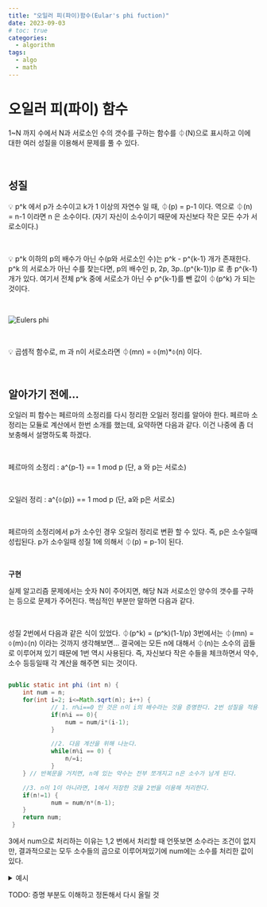 ```yaml
---
title: "오일러 피(파이)함수(Eular's phi fuction)"
date: 2023-09-03
# toc: true
categories:
  - algorithm
tags:
  - algo
  - math
---
```


# 오일러 피(파이) 함수

1~N 까지 수에서 N과 서로소인 수의 갯수를 구하는 함수를 ⏀(N)으로 표시하고 이에 대한 여러 성질을 이용해서 문제를 풀 수 있다.

<br>

## **성질**


💡 p^k 에서 p가 소수이고 k가 1 이상의 자연수 일 때, ⏀(p) = p-1 이다. 역으로 ⏀(n) = n-1 이라면 n 은 소수이다. (자기 자신이 소수이기 때문에 자신보다 작은 모든 수가 서로소이다.)

<br>


💡 p^k 이하의 p의 배수가 아닌 수(p와 서로소인 수)는 p^k - p^{k-1} 개가 존재한다. p^k 의 서로소가 아닌 수를 찾는다면, p의 배수인 p, 2p, 3p..(p^{k-1})p 로 총 p^{k-1} 개가 있다. 여기서 전체 p^k 중에 서로소가 아닌 수 p^{k-1}를 뺀 값이 ⏀(p^k) 가 되는 것이다.

<br>

![Eulers phi](https://github.com/rha6780/rha6780.github.io/assets/47859845/d1201c14-cc54-4f12-aef9-0ce633ed1b50)


<br>

💡 곱셈적 함수로, m 과 n이 서로소라면 ⏀(mn) = ⏀(m)*⏀(n) 이다.



<br>

## **알아가기 전에…**

오일러 피 함수는 페르마의 소정리를 다시 정리한 오일러 정리를 알아야 한다. 페르마 소정리는 모듈로 계산에서 한번 소개를 했는데, 요약하면 다음과 같다. 이건 나중에 좀 더 보충해서 설명하도록 하겠다.

<br>

페르마의 소정리 :  a^{p-1} == 1 mod p (단, a 와 p는 서로소)

<br>

오일러 정리 : a^{⏀(p)} == 1 mod p (단, a와 p은 서로소)

<br>

페르마의 소정리에서 p가 소수인 경우 오일러 정리로 변환 할 수 있다. 즉, p은 소수일때 성립된다. p가 소수일때 성질 1에 의해서 ⏀(p) = p-1이 된다. 

<br>

**구현**

실제 알고리즘 문제에서는 숫자 N이 주어지면, 해당 N과 서로소인 양수의 갯수를 구하는 등으로 문제가 주어진다. 핵심적인 부분만 말하면 다음과 같다.

<br>

성질 2번에서 다음과 같은 식이 있었다. ⏀(p^k) = (p^k)(1-1/p) 3번에서는 ⏀(mn) = ⏀(m)⏀(n) 이라는 것까지 생각해보면… 결국에는 모든 n에 대해서 ⏀(n)는 소수의 곱들로 이루어져 있기 때문에 1번 역시 사용된다. 즉, 자신보다 작은 수들을 체크하면서 약수, 소수 등등일때 각 계산을 해주면 되는 것이다.  

```java

public static int phi (int n) {
	int num = n;
	for(int i=2; i<=Math.sqrt(n); i++) {
			// 1. n%i==0 인 것은 n이 i의 배수라는 것을 증명한다. 2번 성질을 적용해서 저장
			if(n%i == 0){ 
				num = num/i*(i-1);
			}

			//2. 다음 계산을 위해 나눈다.
			while(n%i == 0) { 
				n/=i;
			}
	} // 반복문을 거치면, n에 있는 약수는 전부 쪼개지고 n은 소수가 남게 된다.

	//3. n이 1이 아니라면, 1에서 저장한 것을 2번을 이용해 처리한다.
	if(n!=1) { 
			num = num/n*(n-1);
	}
	return num;
 }
```

3에서 num으로 처리하는 이유는 1,2 번에서 처리할 때 언뜻보면 소수라는 조건이 없지만, 결과적으로는 모두 소수들의 곱으로 이루어져있기에 num에는 소수를 처리한 값이 있다.

<details>

<summary>예시</summary>
    
```java
public static int phi (int n) {
        int num = n;
        for(int i=2; i<=Math.sqrt(n); i++) {
                if(n%i == 0){ // n%i==0 인 것은 n이 i의 배수라는 것을 증명한다. 2번 성질을 적용해서 저장
                    num = num/i*(i-1);
                    System.out.println("반복문 에서.. i가 "+i+" 일때 체크 "+"1) n%i==0 : "+n+" num 에는 :"+num);
                }
                while(n%i == 0) { // 다음 계산을 위해 나눈다.
                    System.out.println("반복문 에서.. i가 "+i+" 일때 체크 "+"2) n/=i : "+n);
                    n/=i;
                    System.out.println("반복문 에서.. i가 "+i+" 일때 체크 "+"3) n/=i : "+n);
                }
        } // 반복문을 거치면, n에 있는 약수는 전부 쪼개지고 소수가 남게 된다.
    
        if(n!=1) { //n이 1이 아니라면
                num = num/n*(n-1);
                System.out.println("n!=1 : "+num);
        }
        return num;
        }
```

아래와 같이 나온다.
    
    
<img width="424" alt="phi_example" src="https://github.com/rha6780/rha6780.github.io/assets/47859845/465899ca-07b7-4075-ad0d-87056e598c19">

</details>

TODO: 증명 부분도 이해하고 정돈해서 다시 올릴 것

<br>
<br>
